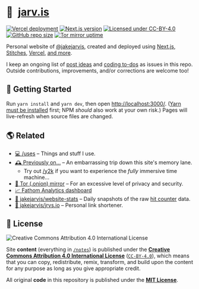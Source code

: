 # 🏡&nbsp;&nbsp;[jarv.is](https://jarv.is/)

[![Vercel deployment](https://img.shields.io/github/deployments/jakejarvis/jarv.is/production?label=vercel&logo=vercel&logoColor=white)](https://vercel.com/deployments/jarv.is)
[![Next.js version](https://img.shields.io/github/package-json/dependency-version/jakejarvis/jarv.is/next/main?color=ff4088&label=next.js&logo=nextdotjs&logoColor=white)](https://nextjs.org/)
[![Licensed under CC-BY-4.0](https://img.shields.io/badge/license-CC--BY--4.0-fb7828?logo=creative-commons&logoColor=white)](LICENSE)
[![GitHub repo size](https://img.shields.io/github/repo-size/jakejarvis/jarv.is?color=009cdf&label=repo%20size&logo=git&logoColor=white)](https://github.com/jakejarvis/jarv.is)
[![Tor mirror uptime](https://img.shields.io/uptimerobot/ratio/m788172098-a4fcb769c8779f9a37a60775?color=7e4798&label=tor%20mirror&logo=tor-project&logoColor=white)](http://jarvis2i2vp4j4tbxjogsnqdemnte5xhzyi7hziiyzxwge3hzmh57zad.onion/)

Personal website of [@jakejarvis](https://github.com/jakejarvis), created and deployed using [Next.js](https://nextjs.org/), [Stitches](https://stitches.dev/), [Vercel](https://vercel.com/), [and more](https://jarv.is/humans.txt).

I keep an ongoing list of [post ideas](https://github.com/jakejarvis/jarv.is/issues/1) and [coding to-dos](https://github.com/jakejarvis/jarv.is/issues/714) as issues in this repo. Outside contributions, improvements, and/or corrections are welcome too!

## 🧶 Getting Started

Run `yarn install` and `yarn dev`, then open [http://localhost:3000/](http://localhost:3000/). ([Yarn must be installed](https://yarnpkg.com/en/docs/install) first; NPM _should_ also work at your own risk.) Pages will live-refresh when source files are changed.

## 🌎 Related

- [💻 /uses](https://jarv.is/uses/) – Things and stuff I use.
- [🕰️ Previously on...](https://jarv.is/previously/) – An embarrassing trip down this site's memory lane.
  - Try out [/y2k](https://jarv.is/y2k/) if you want to experience the _fully_ immersive time machine...
- [🧅 Tor (.onion) mirror](http://jarvis2i2vp4j4tbxjogsnqdemnte5xhzyi7hziiyzxwge3hzmh57zad.onion/) – For an excessive level of privacy and security.
- [📈 Fathom Analytics dashboard](https://jarv.is/stats/)
- [🧮 jakejarvis/website-stats](https://github.com/jakejarvis/website-stats) – Daily snapshots of the raw [hit counter](pages/api/hits.ts) data.
- [🔗 jakejarvis/jrvs.io](https://github.com/jakejarvis/jrvs.io) – Personal link shortener.

## 📜 License

![Creative Commons Attribution 4.0 International License](https://raw.githubusercontent.com/creativecommons/cc-cert-core/master/images/cc-by-88x31.png "CC BY")

Site **content** (everything in [`/notes`](notes/)) is published under the [**Creative Commons Attribution 4.0 International License**](LICENSE) ([`CC-BY-4.0`](https://creativecommons.org/licenses/by/4.0/)), which means that you can copy, redistribute, remix, transform, and build upon the content for any purpose as long as you give appropriate credit.

All original **code** in this repository is published under the [**MIT License**](LICENSE-CODE).
